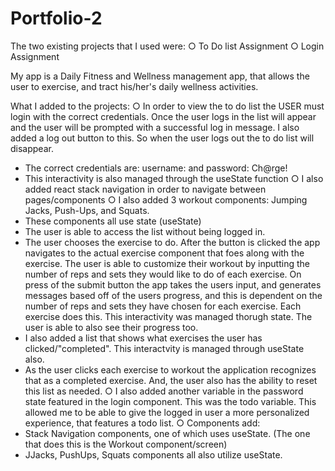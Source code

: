 # Portfolio-2
The two existing projects that I used were:
○ To Do list Assignment
○ Login Assignment

My app is a Daily Fitness and Wellness management app, that allows the user to exercise, and tract his/her's daily wellness activities. 

What I added to the projects:
○ In order to view the to do list the USER must login with the correct credentials. Once the user logs in the list will appear and the user will be prompted with a successful log in message. I also added a log out button to this. So when the user logs out the to do list will disappear. 
  - The correct credentials are: username: <any username> and password: Ch@rge!
  - This interactivity is also managed through the useState function
○ I also added react stack navigation in order to navigate between pages/components
○ I also added 3 workout components: Jumping Jacks, Push-Ups, and Squats.
  - These components all use state (useState)
  - The user is able to access the list without being logged in.
  - The user chooses the exercise to do. After the button is clicked the app navigates to the actual exercise component that foes along with the exercise. The user is able to customize their workout by inputting the number of reps and sets they would like to do of each exercise. On press of the submit button the app takes the users input, and generates messages based off of the users progress, and this is dependent on the number of reps and sets they have chosen for each exercise. Each exercise does this. This interactivity was managed thorugh state. The user is able to also see their progress too.
  - I also added a list that shows what exercises the user has clicked/"completed". This interactvity is managed through useState also. 
  - As the user clicks each exercise to workout the application recognizes that as a completed exercise. And, the user also has the ability to reset this list as needed. 
○ I also added another variable in the password state featured in the login component. This was the todo variable. This allowed me to be able to give the logged in user a more personalized experience, that features a todo list. 
○ Components add:
   - Stack Navigation components, one of which uses useState. (The one that does this is the Workout component/screen)
   - JJacks, PushUps, Squats components all also utilize useState.
